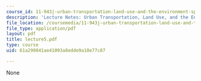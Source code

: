 ```yaml
---
course_id: 11-943j-urban-transportation-land-use-and-the-environment-spring-2002
description: 'Lecture Notes: Urban Transportation, Land Use, and the Environment'
file_location: /coursemedia/11-943j-urban-transportation-land-use-and-the-environment-spring-2002/61a299841ae41093a8edde9a10e77c87_lecture5.pdf
file_type: application/pdf
layout: pdf
title: lecture5.pdf
type: course
uid: 61a299841ae41093a8edde9a10e77c87

---
```

None